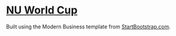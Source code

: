 # [NU World Cup](http://nuworldcup.com/)

Built using the Modern Business template from [StartBootstrap.com](http://startbootstrap.com/template-overviews/modern-business/).